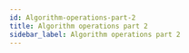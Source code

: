 ```yaml
---
id: Algorithm-operations-part-2
title: Algorithm operations part 2
sidebar_label: Algorithm operations part 2
---
```



##
